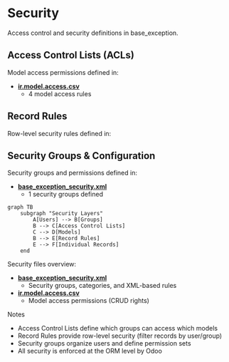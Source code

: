 # Security

Access control and security definitions in base_exception.

## Access Control Lists (ACLs)

Model access permissions defined in:
- **[ir.model.access.csv](../base_exception/security/ir.model.access.csv)**
  - 4 model access rules

## Record Rules

Row-level security rules defined in:

## Security Groups & Configuration

Security groups and permissions defined in:
- **[base_exception_security.xml](../base_exception/security/base_exception_security.xml)**
  - 1 security groups defined

```mermaid
graph TB
    subgraph "Security Layers"
        A[Users] --> B[Groups]
        B --> C[Access Control Lists]
        C --> D[Models]
        B --> E[Record Rules]
        E --> F[Individual Records]
    end
```

Security files overview:
- **[base_exception_security.xml](../base_exception/security/base_exception_security.xml)**
  - Security groups, categories, and XML-based rules
- **[ir.model.access.csv](../base_exception/security/ir.model.access.csv)**
  - Model access permissions (CRUD rights)

Notes
- Access Control Lists define which groups can access which models
- Record Rules provide row-level security (filter records by user/group)
- Security groups organize users and define permission sets
- All security is enforced at the ORM level by Odoo
